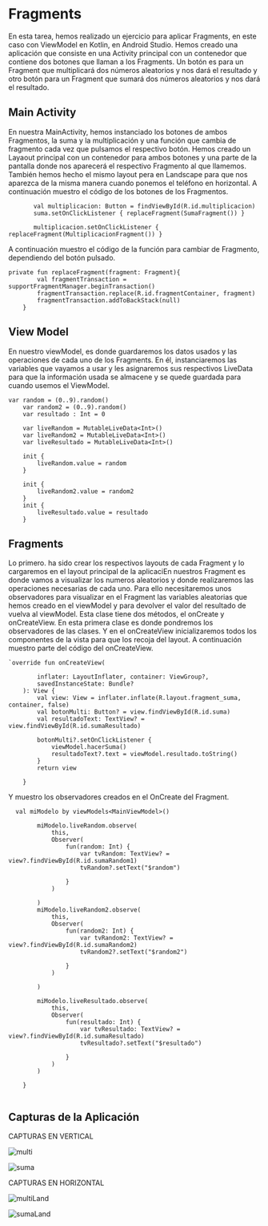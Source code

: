 
<h1>Fragments</h1>

En esta tarea, hemos realizado un ejercicio para aplicar Fragments, en este caso con ViewModel en Kotlin, en Android Studio. Hemos creado una aplicación que
consiste en una Activity principal con un contenedor que contiene dos botones que llaman a los Fragments. Un botón es para un Fragment que multiplicará dos
números aleatorios y nos dará el resultado y otro botón para un Fragment que sumará dos números aleatorios y nos dará el resultado.

<h2>Main Activity</h2>

En nuestra MainActivity, hemos instanciado los botones de ambos Fragmentos, la suma y la multiplicación y una función que cambia de fragmento cada vez que 
pulsamos el respectivo botón. Hemos creado un Layaout principal con un contenedor para ambos botones y una parte de la pantalla donde nos aparecerá el respectivo
Fragmento al que llamemos. También hemos hecho el mismo layout pera en Landscape para que nos aparezca de la misma manera cuando ponemos el teléfono en horizontal.
A continuación muestro el código de los botones de los Fragmentos.

``` val suma: Button = findViewById(R.id.suma)
       val multiplicacion: Button = findViewById(R.id.multiplicacion)
       suma.setOnClickListener { replaceFragment(SumaFragment()) }

       multiplicacion.setOnClickListener { replaceFragment(MultiplicacionFragment()) }

```

A continuación muestro el código de la función para cambiar de Fragmento, dependiendo del botón pulsado.

```
private fun replaceFragment(fragment: Fragment){
        val fragmentTransaction = supportFragmentManager.beginTransaction()
        fragmentTransaction.replace(R.id.fragmentContainer, fragment)
        fragmentTransaction.addToBackStack(null)
    }
```

<h2>View Model</h2>

En nuestro viewModel, es donde guardaremos los datos usados y las operaciones de cada uno de los Fragments. En él, instanciaremos las variables que vayamos a usar
y les asignaremos sus respectivos LiveData para que la información usada se almacene y se quede guardada para cuando usemos el ViewModel.


```
var random = (0..9).random()
    var random2 = (0..9).random()
    var resultado : Int = 0

    var liveRandom = MutableLiveData<Int>()
    var liveRandom2 = MutableLiveData<Int>()
    var liveResultado = MutableLiveData<Int>()

    init {
        liveRandom.value = random
    }

    init {
        liveRandom2.value = random2
    }
    init {
        liveResultado.value = resultado
    }
```
<h2>Fragments</h2>

Lo primero. ha sido crear los respectivos layouts de cada Fragment y lo cargaremos en el layout principal de la aplicaciEn nuestros Fragment es donde vamos a visualizar los numeros aleatorios y donde realizaremos las operaciones necesarias de cada uno. Para ello necesitaremos unos observadores para visualizar en el Fragment las variables aleatorias que hemos creado en el viewModel y para devolver el valor del resultado de vuelva al viewModel.
Esta clase tiene dos métodos, el onCreate y onCreateView. En esta primera clase es donde pondremos los observadores de las clases. Y en el onCreateView inicializaremos todos los componentes de la vista para que los recoja del layout.
A continuación muestro parte del código del onCreateView.
```
`override fun onCreateView(

        inflater: LayoutInflater, container: ViewGroup?,
        savedInstanceState: Bundle?
    ): View {
        val view: View = inflater.inflate(R.layout.fragment_suma, container, false)
        val botonMulti: Button? = view.findViewById(R.id.suma)
        val resultadoText: TextView? = view.findViewById(R.id.sumaResultado)

        botonMulti?.setOnClickListener {
            viewModel.hacerSuma()
            resultadoText?.text = viewModel.resultado.toString()
        }
        return view

    }

```
Y muestro los observadores creados en el OnCreate del Fragment.

```
  val miModelo by viewModels<MainViewModel>()

        miModelo.liveRandom.observe(
            this,
            Observer(
                fun(random: Int) {
                    var tvRandom: TextView? = view?.findViewById(R.id.sumaRandom1)
                    tvRandom?.setText("$random")

                }
            )

        )
        miModelo.liveRandom2.observe(
            this,
            Observer(
                fun(random2: Int) {
                    var tvRandom2: TextView? = view?.findViewById(R.id.sumaRandom2)
                    tvRandom2?.setText("$random2")

                }
            )

        )

        miModelo.liveResultado.observe(
            this,
            Observer(
                fun(resultado: Int) {
                    var tvResultado: TextView? = view?.findViewById(R.id.sumaResultado)
                    tvResultado?.setText("$resultado")

                }
            )
        )

    }


```
<h2>Capturas de la Aplicación</h2>

CAPTURAS EN VERTICAL

![multi](https://user-images.githubusercontent.com/113973157/216925358-fd94f4e2-2d3a-4d0b-a952-31c6edda60df.png)

![suma](https://user-images.githubusercontent.com/113973157/216925338-872194fd-092c-4de6-8a4c-82b6e6d9bfb1.png)

CAPTURAS EN HORIZONTAL

![multiLand](https://user-images.githubusercontent.com/113973157/216925822-b1576302-2890-4e9e-8e65-f6b261bdb9ec.png)

![sumaLand](https://user-images.githubusercontent.com/113973157/216925879-90a90c90-a6f0-4545-a3c5-08770dbd68bd.png)



    
